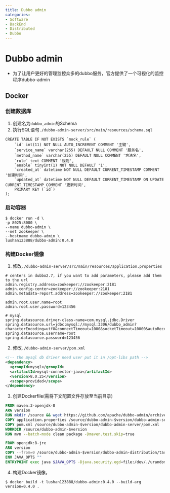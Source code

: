 ```yaml
---
title: Dubbo admin
categories:
- Software
- BackEnd
- Distributed
- Dubbo
---
```

# Dubbo admin

- 为了让用户更好的管理监控众多的dubbo服务，官方提供了一个可视化的监控程序dubbo-admin

## Docker

### 创建数据库

1. 创建名为`dubbo_admin`的Schema
2. 执行SQL语句`./dubbo-admin-server/src/main/resources/schema.sql`

```mysql
CREATE TABLE IF NOT EXISTS `mock_rule` (
    `id` int(11) NOT NULL AUTO_INCREMENT COMMENT '主键',
    `service_name` varchar(255) DEFAULT NULL COMMENT '服务名',
    `method_name` varchar(255) DEFAULT NULL COMMENT '方法名',
    `rule` text COMMENT '规则',
    `enable` tinyint(1) NOT NULL DEFAULT '1',
    `created_at` datetime NOT NULL DEFAULT CURRENT_TIMESTAMP COMMENT '创建时间',
    `updated_at` datetime NOT NULL DEFAULT CURRENT_TIMESTAMP ON UPDATE CURRENT_TIMESTAMP COMMENT '更新时间',
    PRIMARY KEY (`id`)
);
```

### 启动容器

```shell
$ docker run -d \
-p 8025:8080 \
--name dubbo-admin \
--net zookeeper \
--hostname dubbo-admin \
lushan123888/dubbo-admin:0.4.0
```

### 构建Docker镜像

1. 修改`./dubbo-admin-server/src/main/resources/application.properties`

```properties
# centers in dubbo2.7, if you want to add parameters, please add them to the url
admin.registry.address=zookeeper://zookeeper:2181
admin.config-center=zookeeper://zookeeper:2181
admin.metadata-report.address=zookeeper://zookeeper:2181

admin.root.user.name=root
admin.root.user.password=123456

# mysql
spring.datasource.driver-class-name=com.mysql.jdbc.Driver
spring.datasource.url=jdbc:mysql://mysql:3306/dubbo_admin?characterEncoding=utf8&connectTimeout=1000&socketTimeout=10000&autoReconnect=true
spring.datasource.username=root
spring.datasource.password=123456
```

2. 修改`./dubbo-admin-server/pom.xml`

```xml
<!-- the mysql db driver need user put it in /opt-libs path -->
<dependency>
  <groupId>mysql</groupId>
  <artifactId>mysql-connector-java</artifactId>
  <version>8.0.25</version>
  <scope>provided</scope>
</dependency>
```

3. 创建Dockerfile(需将下文配置文件存放至当前目录)

```dockerfile
FROM maven:3-openjdk-8
ARG version
RUN mkdir /source && wget https://github.com/apache/dubbo-admin/archive/$version.zip && unzip -q $version.zip -d /source
COPY application.properties /source/dubbo-admin-$version/dubbo-admin-server/src/main/resources/application.properties
COPY pom.xml /source/dubbo-admin-$version/dubbo-admin-server/pom.xml
WORKDIR /source/dubbo-admin-$version
RUN mvn --batch-mode clean package -Dmaven.test.skip=true

FROM openjdk:8-jre
ARG version
COPY --from=0 /source/dubbo-admin-$version/dubbo-admin-distribution/target/dubbo-admin-$version.jar /app.jar
ENV JAVA_OPTS ""
ENTRYPOINT exec java $JAVA_OPTS -Djava.security.egd=file:/dev/./urandom -jar /app.jar
```

4. 构建Docker镜像。

```shell
$ docker build -t lushan123888/dubbo-admin:0.4.0 --build-arg version=0.4.0 .
```
